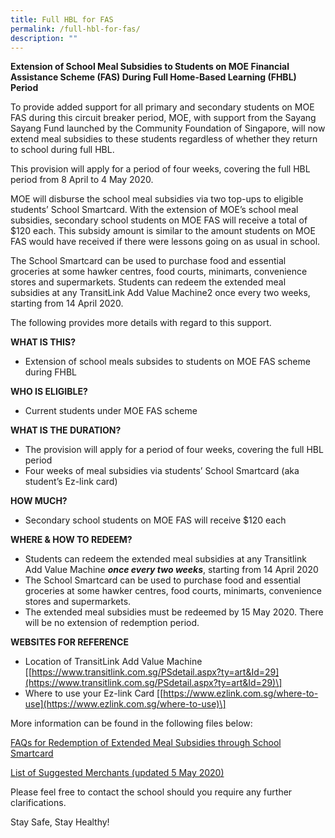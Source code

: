 ```yaml
---
title: Full HBL for FAS
permalink: /full-hbl-for-fas/
description: ""
---
```

**Extension of School Meal Subsidies to Students on MOE Financial Assistance Scheme (FAS) During Full Home-Based Learning (FHBL) Period**

To provide added support for all primary and secondary students on MOE FAS during this circuit breaker period, MOE, with support from the Sayang Sayang Fund launched by the Community Foundation of Singapore, will now extend meal subsidies to these students regardless of whether they return to school during full HBL.

This provision will apply for a period of four weeks, covering the full HBL period from 8 April to 4 May 2020.

MOE will disburse the school meal subsidies via two top-ups to eligible students’ School Smartcard. With the extension of MOE’s school meal subsidies, secondary school students on MOE FAS will receive a total of $120 each. This subsidy amount is similar to the amount students on MOE FAS would have received if there were lessons going on as usual in school.

The School Smartcard can be used to purchase food and essential groceries at some hawker centres, food courts, minimarts, convenience stores and supermarkets. Students can redeem the extended meal subsidies at any TransitLink Add Value Machine2 once every two weeks, starting from 14 April 2020.

The following provides more details with regard to this support.

**WHAT IS THIS?**

*   Extension of school meals subsides to students on MOE FAS scheme during FHBL

**WHO IS ELIGIBLE?**

*   Current students under MOE FAS scheme

**WHAT IS THE DURATION?**

*   The provision will apply for a period of four weeks, covering the full HBL period
*   Four weeks of meal subsidies via students’ School Smartcard (aka student’s Ez-link card)

**HOW MUCH?**

*   Secondary school students on MOE FAS will receive $120 each

**WHERE & HOW TO REDEEM?**

*   Students can redeem the extended meal subsidies at any Transitlink Add Value Machine **_once every two weeks_**, starting from 14 April 2020
*   The School Smartcard can be used to purchase food and essential groceries at some hawker centres, food courts, minimarts, convenience stores and supermarkets.
*   The extended meal subsidies must be redeemed by 15 May 2020. There will be no extension of redemption period.

**WEBSITES FOR REFERENCE**

*   Location of TransitLink Add Value Machine \[[https://www.transitlink.com.sg/PSdetail.aspx?ty=art&Id=29](https://www.transitlink.com.sg/PSdetail.aspx?ty=art&Id=29)\]
*   Where to use your Ez-link Card \[[https://www.ezlink.com.sg/where-to-use](https://www.ezlink.com.sg/where-to-use)\]

More information can be found in the following files below:

[FAQs for Redemption of Extended Meal Subsidies through School Smartcard](/files/FAQs-for-Redemption-of-Extended-Meal-Subsidies-through-School-Smartcard.pdf)

[List of Suggested Merchants (updated 5 May 2020)](/files/List-of-Suggested-Merchants-updated-5-May-2020.pdf)

Please feel free to contact the school should you require any further clarifications.

Stay Safe, Stay Healthy!
